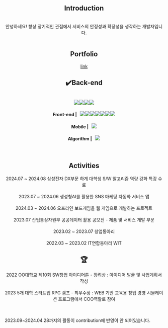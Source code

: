 <div align="center">
  
## Introduction
<br>안녕하세요! 항상 장기적인 관점에서 서비스의 안정성과 확장성을 생각하는 개발자입니다.<br><br>

## Portfolio
[link](https://sweltering-mist-f98.notion.site/acd225a846c148fea02cdd4d24acab60?pvs=4)


## ✔️Back-end
<br>
<img src="https://img.shields.io/badge/SpringBoot-6DB33F?style=for-the-badge&logo=Spring&logoColor=white"><img src="https://img.shields.io/badge/Amazon%20EC2-FF9900?style=for-the-badge&logo=Amazon%20EC2&logoColor=white"><img src="https://img.shields.io/badge/Amazon%20S3-569A31?style=for-the-badge&logo=Amazon%20S3&logoColor=white"><img src="https://img.shields.io/badge/Redis-DC382D?style=for-the-badge&logo=Redis&logoColor=white"> 

<br>

#### Front-end | &nbsp; <img src="https://img.shields.io/badge/React-61DAFB?style=flat&logo=React&logoColor=black"><img src="https://img.shields.io/badge/CSS3-1572B6?style=flat&logo=css3&logoColor=white"/><img src="https://img.shields.io/badge/Next.js-000000?style=flat&logo=Next.js&logoColor=white"><img src="https://img.shields.io/badge/JavaScript-F7DF1E?style=flat&logo=javascript&logoColor=black"/><img src="https://img.shields.io/badge/Typescript-3178C6?style=flat&logo=Typescript&logoColor=white"><img src="https://img.shields.io/badge/styled components-DB7093?style=flat&logo=styled-components&logoColor=white"/><img src="https://img.shields.io/badge/HTML5-E34F26?style=flat&logo=html5&logoColor=white"/>

#### Mobile | &nbsp; <img src="https://img.shields.io/badge/Flutter-02569B?style=flat&logo=Flutter&logoColor=white">

#### Algorithm | &nbsp; <img src="https://img.shields.io/badge/C++-00599C?style=flat&logo=C%2B%2B&logoColor=white"/>
<br>

## Activities
2024.07 ~ 2024.08 삼성전자 DX부문 하계 대학생 S/W 알고리즘 역량 강화 특강 수료<br><br>
2023.07 ~ 2024.06 생성형AI를 활용한 SNS 마케팅 자동화 서비스 앱 <br><br>
2024.03 ~ 2024.06 오프라인 보드게임을 웹 게임으로 개발하는 프로젝트<br><br>
2023.07 산업통상자원부 공공데이터 활용 공모전 - 제품 및 서비스 개발 부문<br><br>
2023.02 ~ 2023.07 창업동아리 <br><br>
2022.03 ~ 2023.02 IT연합동아리 WIT

## 🏆
2022 OO대학교 제10회 SW창업 아이디어톤 - 장려상 
: 아이디어 발굴 및 사업계획서 작성<br><br>
2023 5개 대학 스타트업 RPG 캠프 - 최우수상 
: WEB 기반 교육용 창업 경영 시뮬레이션 프로그램에서 COO역할로 참여

</div>
<br><br>
2023.09~2024.04.28까지의 활동이 contribution에 반영이 안 되어있습니다.
